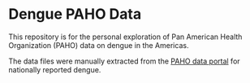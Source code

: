 # Dengue PAHO Data

This repository is for the personal exploration of Pan American Health Organization (PAHO) data on dengue in the Americas.

The data files were manually extracted from the [PAHO data portal](http://www.paho.org/data/index.php/en/mnu-topics/indicadores-dengue-en.html) for nationally reported dengue.

